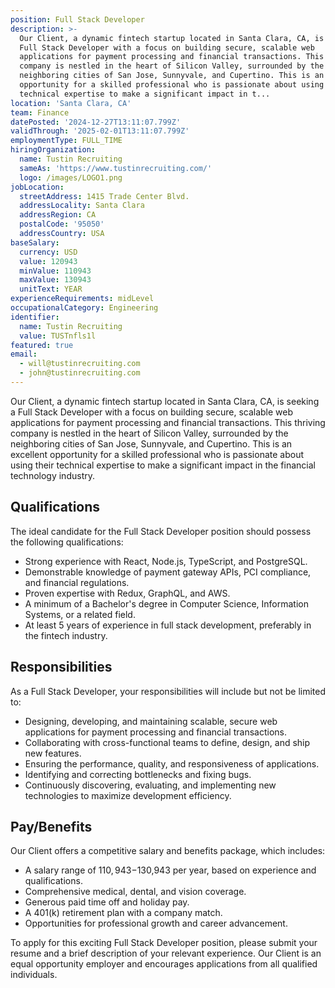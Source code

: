 ```yaml
---
position: Full Stack Developer
description: >-
  Our Client, a dynamic fintech startup located in Santa Clara, CA, is seeking a
  Full Stack Developer with a focus on building secure, scalable web
  applications for payment processing and financial transactions. This thriving
  company is nestled in the heart of Silicon Valley, surrounded by the
  neighboring cities of San Jose, Sunnyvale, and Cupertino. This is an excellent
  opportunity for a skilled professional who is passionate about using their
  technical expertise to make a significant impact in t...
location: 'Santa Clara, CA'
team: Finance
datePosted: '2024-12-27T13:11:07.799Z'
validThrough: '2025-02-01T13:11:07.799Z'
employmentType: FULL_TIME
hiringOrganization:
  name: Tustin Recruiting
  sameAs: 'https://www.tustinrecruiting.com/'
  logo: /images/LOGO1.png
jobLocation:
  streetAddress: 1415 Trade Center Blvd.
  addressLocality: Santa Clara
  addressRegion: CA
  postalCode: '95050'
  addressCountry: USA
baseSalary:
  currency: USD
  value: 120943
  minValue: 110943
  maxValue: 130943
  unitText: YEAR
experienceRequirements: midLevel
occupationalCategory: Engineering
identifier:
  name: Tustin Recruiting
  value: TUSTnfls1l
featured: true
email:
  - will@tustinrecruiting.com
  - john@tustinrecruiting.com
---
```




Our Client, a dynamic fintech startup located in Santa Clara, CA, is seeking a Full Stack Developer with a focus on building secure, scalable web applications for payment processing and financial transactions. This thriving company is nestled in the heart of Silicon Valley, surrounded by the neighboring cities of San Jose, Sunnyvale, and Cupertino. This is an excellent opportunity for a skilled professional who is passionate about using their technical expertise to make a significant impact in the financial technology industry.

## Qualifications

The ideal candidate for the Full Stack Developer position should possess the following qualifications:

- Strong experience with React, Node.js, TypeScript, and PostgreSQL.
- Demonstrable knowledge of payment gateway APIs, PCI compliance, and financial regulations.
- Proven expertise with Redux, GraphQL, and AWS.
- A minimum of a Bachelor's degree in Computer Science, Information Systems, or a related field.
- At least 5 years of experience in full stack development, preferably in the fintech industry.

## Responsibilities

As a Full Stack Developer, your responsibilities will include but not be limited to:

- Designing, developing, and maintaining scalable, secure web applications for payment processing and financial transactions.
- Collaborating with cross-functional teams to define, design, and ship new features.
- Ensuring the performance, quality, and responsiveness of applications.
- Identifying and correcting bottlenecks and fixing bugs.
- Continuously discovering, evaluating, and implementing new technologies to maximize development efficiency.

## Pay/Benefits

Our Client offers a competitive salary and benefits package, which includes:

- A salary range of $110,943-$130,943 per year, based on experience and qualifications.
- Comprehensive medical, dental, and vision coverage.
- Generous paid time off and holiday pay.
- A 401(k) retirement plan with a company match.
- Opportunities for professional growth and career advancement.

To apply for this exciting Full Stack Developer position, please submit your resume and a brief description of your relevant experience. Our Client is an equal opportunity employer and encourages applications from all qualified individuals.
